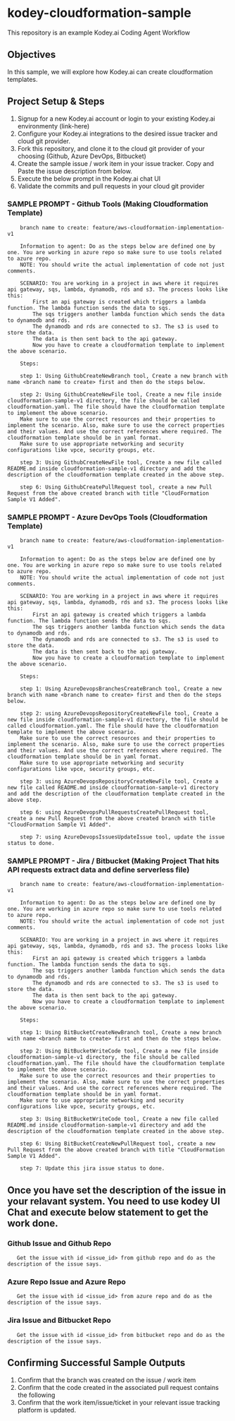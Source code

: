 # kodey-cloudformation-sample

This repository is an example Kodey.ai Coding Agent Workflow

## Objectives

In this sample, we will explore how Kodey.ai can create cloudformation templates.

## Project Setup & Steps 

1. Signup for a new Kodey.ai account or login to your existing Kodey.ai environmenty (link-here)
2. Configure your Kodey.ai integrations to the desired issue tracker and cloud git provider.
3. Fork this repository, and clone it to the cloud git provider of your choosing (Github, Azure DevOps, Bitbucket)
4. Create the sample issue / work item in your issue tracker. Copy and Paste the issue description from below.
5. Execute the below prompt in the Kodey.ai chat UI
6. Validate the commits and pull requests in your cloud git provider

### SAMPLE PROMPT - Github Tools (Making Cloudformation Template)
```
    branch name to create: feature/aws-cloudformation-implementation-v1

    Information to agent: Do as the steps below are defined one by one. You are working in azure repo so make sure to use tools related to azure repo.
    NOTE: You should write the actual implementation of code not just comments.

    SCENARIO: You are working in a project in aws where it requires api gateway, sqs, lambda, dynamodb, rds and s3. The process looks like this: 
        First an api gateway is created which triggers a lambda function. The lambda function sends the data to sqs. 
        The sqs triggers another lambda function which sends the data to dynamodb and rds. 
        The dynamodb and rds are connected to s3. The s3 is used to store the data. 
        The data is then sent back to the api gateway.
        Now you have to create a cloudformation template to implement the above scenario.

    Steps:

    step 1: Using GithubCreateNewBranch tool, Create a new branch with name <branch name to create> first and then do the steps below.

    step 2: Using GithubCreateNewFile tool, Create a new file inside cloudformation-sample-v1 directory, the file should be called cloudformation.yaml. The file should have the cloudformation template to implement the above scenario.
    Make sure to use the correct resources and their properties to implement the scenario. Also, make sure to use the correct properties and their values. And use the correct references where required. The cloudformation template should be in yaml format.
    Make sure to use appropriate networking and security configurations like vpce, security groups, etc.  

    step 3: Using GithubCreateNewFile tool, Create a new file called README.md inside cloudformation-sample-v1 directory and add the description of the cloudformation template created in the above step.

    step 6: Using GithubCreatePullRequest tool, create a new Pull Request from the above created branch with title "CloudFormation Sample V1 Added".

```

### SAMPLE PROMPT - Azure DevOps Tools (Cloudformation Template)
```
    branch name to create: feature/aws-cloudformation-implementation-v1

    Information to agent: Do as the steps below are defined one by one. You are working in azure repo so make sure to use tools related to azure repo.
    NOTE: You should write the actual implementation of code not just comments.

    SCENARIO: You are working in a project in aws where it requires api gateway, sqs, lambda, dynamodb, rds and s3. The process looks like this: 
        First an api gateway is created which triggers a lambda function. The lambda function sends the data to sqs. 
        The sqs triggers another lambda function which sends the data to dynamodb and rds. 
        The dynamodb and rds are connected to s3. The s3 is used to store the data. 
        The data is then sent back to the api gateway.
        Now you have to create a cloudformation template to implement the above scenario.

    Steps:

    step 1: Using AzureDevopsBranchesCreateBranch tool, Create a new branch with name <branch name to create> first and then do the steps below.

    step 2: using AzureDevopsRepositoryCreateNewFile tool, Create a new file inside cloudformation-sample-v1 directory, the file should be called cloudformation.yaml. The file should have the cloudformation template to implement the above scenario.
    Make sure to use the correct resources and their properties to implement the scenario. Also, make sure to use the correct properties and their values. And use the correct references where required. The cloudformation template should be in yaml format.
    Make sure to use appropriate networking and security configurations like vpce, security groups, etc.  

    step 3: using AzureDevopsRepositoryCreateNewFile tool, Create a new file called README.md inside cloudformation-sample-v1 directory and add the description of the cloudformation template created in the above step.

    step 6: using AzureDevopsPullRequestsCreatePullRequest tool, create a new Pull Request from the above created branch with title "CloudFormation Sample V1 Added".

    step 7: using AzureDevopsIssuesUpdateIssue tool, update the issue status to done.
```

### SAMPLE PROMPT - Jira / Bitbucket (Making Project That hits API requests extract data and define serverless file)
```
    branch name to create: feature/aws-cloudformation-implementation-v1

    Information to agent: Do as the steps below are defined one by one. You are working in azure repo so make sure to use tools related to azure repo.
    NOTE: You should write the actual implementation of code not just comments. 

    SCENARIO: You are working in a project in aws where it requires api gateway, sqs, lambda, dynamodb, rds and s3. The process looks like this: 
        First an api gateway is created which triggers a lambda function. The lambda function sends the data to sqs. 
        The sqs triggers another lambda function which sends the data to dynamodb and rds. 
        The dynamodb and rds are connected to s3. The s3 is used to store the data. 
        The data is then sent back to the api gateway.
        Now you have to create a cloudformation template to implement the above scenario.

    Steps:

    step 1: Using BitBucketCreateNewBranch tool, Create a new branch with name <branch name to create> first and then do the steps below.

    step 2: Using BitBucketWriteCode tool, Create a new file inside cloudformation-sample-v1 directory, the file should be called cloudformation.yaml. The file should have the cloudformation template to implement the above scenario.
    Make sure to use the correct resources and their properties to implement the scenario. Also, make sure to use the correct properties and their values. And use the correct references where required. The cloudformation template should be in yaml format.
    Make sure to use appropriate networking and security configurations like vpce, security groups, etc.  

    step 3: Using BitBucketWriteCode tool, Create a new file called README.md inside cloudformation-sample-v1 directory and add the description of the cloudformation template created in the above step.

    step 6: Using BitBucketCreateNewPullRequest tool, create a new Pull Request from the above created branch with title "CloudFormation Sample V1 Added".

    step 7: Update this jira issue status to done.

```

## Once you have set the description of the issue in your relavant system. You need to use kodey UI Chat and execute below statement to get the work done. 

### Github Issue and Github Repo
```
   Get the issue with id <issue_id> from github repo and do as the description of the issue says.
```

### Azure Repo Issue and Azure Repo
```
   Get the issue with id <issue_id> from azure repo and do as the description of the issue says.
```

### Jira Issue and Bitbucket Repo
```
   Get the issue with id <issue_id> from bitbucket repo and do as the description of the issue says.
```

## Confirming Successful Sample Outputs

1. Confirm that the branch was created on the issue / work item
2. Confirm that the code created in the associated pull request contains the following
3. Confirm that the work item/issue/ticket in your relevant issue tracking platform is updated.